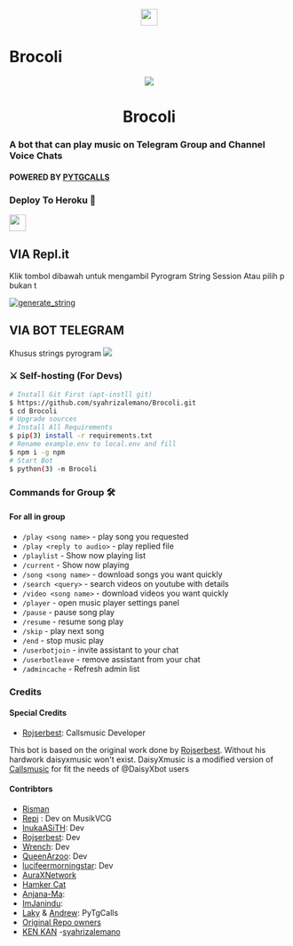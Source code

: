 <p align="center">
  <a href="https://github.com/syahrizalemano/Brocoli">
     <img height="30px" src="https://img.shields.io/badge/BR%20Music%20COLI-black?style=for-the-badge&logo=github">
  </a>
</p>

# Brocoli
<p align="center">
  <img src="https://telegra.ph/file/c1715dedc403ebf896e57.png">
</p>
<h1 align="center">
  <b>Brocoli</b>
</h1>

### A bot that can play music on Telegram Group and Channel Voice Chats
#### POWERED BY [PYTGCALLS](https://github.com/pytgcalls/pytgcalls)



### Deploy To Heroku </h4>

<p align="left">
  <a href="https://github.com/syahrizalemano/Brocoli.git">
     <img height="30px" src="https://img.shields.io/badge/Deploy%20To%20Heroku-blueviolet?style=for-the-badge&logo=heroku">
  </a>

## VIA Repl.it
Klik tombol dibawah untuk mengambil Pyrogram String Session Atau pilih p bukan t

<a href="https://replit.com/@kenkannih/strings-session#main.py"><img src="https://img.shields.io/badge/STRINGS-SESSION-blue?style=for-the-badge&logo=repl.it" alt="generate_string" /></a>

## VIA BOT TELEGRAM
Khusus strings pyrogram
<a href="https://t.me/Stringdurhakabot"><img src="https://img.shields.io/badge/STRING BOT-black?style=for-the-badge&logo=Telegram" /></a>

### ⚔ Self-hosting (For Devs) 
```sh
# Install Git First (apt-instll git)
$ https://github.com/syahrizalemano/Brocoli.git
$ cd Brocoli
# Upgrade sources
# Install All Requirements 
$ pip(3) install -r requirements.txt
# Rename example.env to local.env and fill
$ npm i -g npm
# Start Bot 
$ python(3) -m Brocoli
```

### Commands for Group 🛠
#### For all in group

- `/play <song name>` - play song you requested
- `/play <reply to audio>` - play replied file
- `/playlist` - Show now playing list
- `/current` - Show now playing
- `/song <song name>` - download songs you want quickly
- `/search <query>` - search videos on youtube with details
- `/video <song name>` - download videos you want quickly
- `/player` - open music player settings panel
- `/pause` - pause song play
- `/resume` - resume song play
- `/skip` - play next song
- `/end` - stop music play
- `/userbotjoin` - invite assistant to your chat
- `/userbotleave` - remove assistant from your chat
- `/admincache` - Refresh admin list



### Credits
#### Special Credits
- [Rojserbest](http://github.com/rojserbes): Callsmusic Developer

This bot is based on the original work done by [Rojserbest](http://github.com/rojserbest). Without his hardwork daisyxmusic won't exist. 
DaisyXmusic is a modified version of [Callsmusic](https://github.com/callsmusic/callsmusic) for fit the needs of @DaisyXbot users

#### Contribtors
- [Risman](https://github.com/mrismanaziz/Music-Man)
- [Repi](https://github.com/collinfowel) : Dev on MusikVCG 
- [InukaASiTH](https://github.com/InukaAsith): Dev
- [Rojserbest](http://github.com/rojserbes): Dev
- [Wrench](https://github.com/EverythingSuckz/): Dev
- [QueenArzoo](https://github.com/QueenArzoo): Dev
- [lucifeermorningstar](https://github.com/lucifeermorningstar): Dev
- [AuraXNetwork](https://github.com/AuraXNetwork/AuraXMusicBot)
- [Hamker Cat](https://github.com/thehamkercat/)
- [Anjana-Ma](https://github.com/Anjana-Ma): 
- [ImJanindu](https://github.com/ImJanindu): 
- [Laky](https://github.com/Laky-64) & [Andrew](https://github.com/AndrewLaneX): PyTgCalls
- [Original Repo owners](https://github.com/suprojects/CallsMusic)
- [KEN KAN](https://github.com/kenkannih/Music-Ken)
-[syahrizalemano](https://github.com/syahrizalemano/Brocoli)